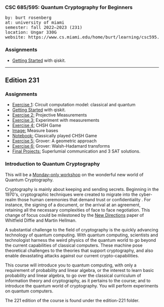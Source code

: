 ### CSC 685/595: Quantum Cryptography for Beginners

<pre>
by: burt rosenberg
at: university of miami
semester: fall 2022–2023 (231)
location: Ungar 330G
website: https://www.cs.miami.edu/home/burt/learning/csc595.231/
</pre>

### Assignments

- [Getting Started](https://github.com/csc-courses/csc685/blob/master/edition-251/getting-started.ipynb) with qiskit.

---
## Edition 231


### Assignments

- [Exercise 1](https://www.cs.miami.edu/home/burt/learning/csc595.231/proj1.html): Circuit computation model: classical and quantum
- [Getting Started](https://github.com/csc-courses/csc685/blob/master/edition-231/getting-started.ipynb) with qiskit.
- [Exercise 2:](https://github.com/csc-courses/csc685/blob/master/edition-231/observables.ipynb) Projective Measurements
- [Exercise 3:](https://github.com/csc-courses/csc685/blob/master/edition-231/observables-experiments.ipynb) Experiment with measurements
- [Exercise 4:](https://github.com/csc-courses/csc685/blob/master/edition-231/chsh-2022.ipynb) CHSH Game
- [Image:](https://github.com/csc-courses/csc685/blob/master/edition-231/chsh-game.pdf) Measure bases
- [Notebook:](https://github.com/csc-courses/csc685/blob/master/edition-231/deterministic-chsh-games.ipynb) Classically played CHSH Game
- [Exercise 5:](https://github.com/csc-courses/csc685/blob/master/edition-231/grover-geometry.ipynb) Grover: A geometric approach
- [Exercise 6:](https://github.com/csc-courses/csc685/blob/master/edition-231/grover_walsh_hadamard.ipynb) Grover: Walsh-Hadamard transforms
- [Final Projects:](https://github.com/csc-courses/csc685/blob/master/edition-231/final-projects.ipynb) Superlumial communication and 3 SAT solutions.

### Introduction to Quantum Cryptography

This will be a [Monday-only workshop](https://www.cs.miami.edu/home/burt/learning/csc595.231/) on the wonderful new world of Quantum Cryptography. 

Cryptography is mainly about keeping and sending secrets. Beginning in the 1970's, cryptographic techniques were created to migrate into the cyber-realm those human ceremonies that demand trust or confidentiality . For instance, the signing of a document, or the arrival at an agreement, retaining all the necessary complexities of face to face negotiation. This change of focus could be milestoned by the [New Directions](https://ee.stanford.edu/~hellman/publications/24.pdf) paper of Whitfield Diffie and Martin Hellman.

A substantial challenge to the field of cryptography is the quickly advancing technology of quantum computing. With quantum computing, scientists and technologist harness the weird physics of the quantum world to go beyond the current capabilities of classical computers. These machine pose theoretical challenges to the theories that support cryptography, and also enable devastating attacks against our current crypto-capabilities.

This course will introduce you to quantum computing, with only a requirement of probability and linear algebra, or the interest to learn basic probability and linear algebra, to go over the classical curriculum of information theory and cryptography, as it pertains to the course; and to introduce the quantum world of cryptography. You will perform experiments on quantum computers. 

The 221 edition of the course is found under the edition-221 folder. 

